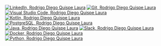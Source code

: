 [![LinkedIn, Rodrigo Diego Quispe Laura](https://warehouse-camo.ingress.cmh1.psfhosted.org/5e684aa6413250a7417520a2c5e1ef17f77bc0f8/68747470733a2f2f696d672e736869656c64732e696f2f62616467652f4c696e6b6564496e2d3030373742353f7374796c653d666f722d7468652d6261646765266c6f676f3d6c696e6b6564696e266c6f676f436f6c6f723d7768697465267374796c653d666c61742d737175617265)](https://co.linkedin.com/in/rodquispe)
[![Git, Rodrigo Diego Quispe Laura](https://img.shields.io/badge/Git-F05032?style=flat-square&logo=Git&logoColor=white)](https://co.linkedin.com/in/rodquispe)
[![Visual Studio Code, Rodrigo Diego Quispe Laura](https://img.shields.io/badge/Visual_Studio_Code-007ACC?style=flat-square&logo=Visual-Studio-Code&logoColor=white)](https://co.linkedin.com/in/rodquispe)
[![Kotlin, Rodrigo Diego Quispe Laura](https://img.shields.io/badge/-Kotlin-2C2D72?style=flat-square&logo=kotlin&logoColor=white)](https://co.linkedin.com/in/rodquispe)
[![PostgreSQL, Rodrigo Diego Quispe Laura](https://img.shields.io/badge/-PostgreSQL-336791?style=flat-square&logo=postgresql&logoColor=white)](https://co.linkedin.com/in/rodquispe)
[![Java, Rodrigo Diego Quispe Laura](https://img.shields.io/badge/-Java-E34A86?style=flat-square&logo=java)](https://co.linkedin.com/in/rodquispe)
[![Slack, Rodrigo Diego Quispe Laura](https://img.shields.io/badge/Slack-red?style=flat-square&logo=slack)](https://co.linkedin.com/in/rodquispe)
[![Docker, Rodrigo Diego Quispe Laura](https://img.shields.io/badge/Docker-black?style=flat-square&logo=docker)](https://co.linkedin.com/in/rodquispe)
[![Python, Rodrigo Diego Quispe Laura](https://img.shields.io/badge/Python-3776AB?style=flat-square&logo=Python&logoColor=white)](https://co.linkedin.com/in/rodquispe)
